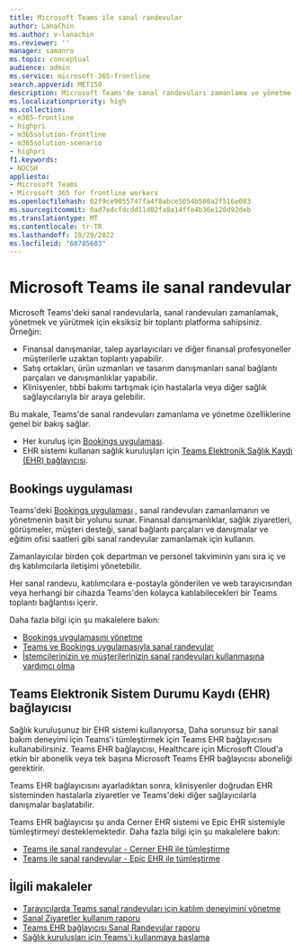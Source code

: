 ```yaml
---
title: Microsoft Teams ile sanal randevular
author: LanaChin
ms.author: v-lanachin
ms.reviewer: ''
manager: samanro
ms.topic: conceptual
audience: admin
ms.service: microsoft-365-frontline
search.appverid: MET150
description: Microsoft Teams'de sanal randevuları zamanlama ve yönetme özellikleri hakkında bilgi edinin.
ms.localizationpriority: high
ms.collection:
- m365-frontline
- highpri
- m365solution-frontline
- m365solution-scenario
- highpri
f1.keywords:
- NOCSH
appliesto:
- Microsoft Teams
- Microsoft 365 for frontline workers
ms.openlocfilehash: 02f9ce9055747fa4f8abce5054b500a2f516e083
ms.sourcegitcommit: 0ad7edcfdcdd11d02fa8a14ffe4b36e120d92deb
ms.translationtype: MT
ms.contentlocale: tr-TR
ms.lasthandoff: 10/29/2022
ms.locfileid: "68785603"
---
```

# <a name="virtual-appointments-with-microsoft-teams"></a>Microsoft Teams ile sanal randevular

Microsoft Teams'deki sanal randevularla, sanal randevuları zamanlamak, yönetmek ve yürütmek için eksiksiz bir toplantı platforma sahipsiniz. Örneğin:

- Finansal danışmanlar, talep ayarlayıcıları ve diğer finansal profesyoneller müşterilerle uzaktan toplantı yapabilir.
- Satış ortakları, ürün uzmanları ve tasarım danışmanları sanal bağlantı parçaları ve danışmanlıklar yapabilir.
- Klinisyenler, tıbbi bakımı tartışmak için hastalarla veya diğer sağlık sağlayıcılarıyla bir araya gelebilir.

Bu makale, Teams'de sanal randevuları zamanlama ve yönetme özelliklerine genel bir bakış sağlar.

- Her kuruluş için [Bookings uygulaması](#the-bookings-app).
- EHR sistemi kullanan sağlık kuruluşları için [Teams Elektronik Sağlık Kaydı (EHR) bağlayıcısı](#teams-electronic-health-record-ehr-connector).

## <a name="the-bookings-app"></a>Bookings uygulaması

Teams'deki [Bookings uygulaması](https://support.microsoft.com/office/what-is-bookings-42d4e852-8e99-4d8f-9b70-d7fc93973cb5) , sanal randevuları zamanlamanın ve yönetmenin basit bir yolunu sunar. Finansal danışmanlıklar, sağlık ziyaretleri, görüşmeler, müşteri desteği, sanal bağlantı parçaları ve danışmalar ve eğitim ofisi saatleri gibi sanal randevular zamanlamak için kullanın.

Zamanlayıcılar birden çok departman ve personel takviminin yanı sıra iç ve dış katılımcılarla iletişimi yönetebilir.

Her sanal randevu, katılımcılara e-postayla gönderilen ve web tarayıcısından veya herhangi bir cihazda Teams'den kolayca katılabilecekleri bir Teams toplantı bağlantısı içerir.

Daha fazla bilgi için şu makalelere bakın:

- [Bookings uygulamasını yönetme](/microsoftteams/bookings-app-admin?bc=/microsoft-365/frontline/breadcrumb/toc.json&toc=/microsoft-365/frontline/toc.json)
- [Teams ve Bookings uygulamasıyla sanal randevular](bookings-virtual-visits.md)
- [İstemcilerinizin ve müşterilerinizin sanal randevuları kullanmasına yardımcı olma](virtual-appointments-toolkit.md)

## <a name="teams-electronic-health-record-ehr-connector"></a>Teams Elektronik Sistem Durumu Kaydı (EHR) bağlayıcısı

Sağlık kuruluşunuz bir EHR sistemi kullanıyorsa, Daha sorunsuz bir sanal bakım deneyimi için Teams'i tümleştirmek için Teams EHR bağlayıcısını kullanabilirsiniz. Teams EHR bağlayıcısı, Healthcare için Microsoft Cloud'a etkin bir abonelik veya tek başına Microsoft Teams EHR bağlayıcısı aboneliği gerektirir.

Teams EHR bağlayıcısını ayarladıktan sonra, klinisyenler doğrudan EHR sisteminden hastalarla ziyaretler ve Teams'deki diğer sağlayıcılarla danışmalar başlatabilir.

Teams EHR bağlayıcısı şu anda Cerner EHR sistemi ve Epic EHR sistemiyle tümleştirmeyi desteklemektedir. Daha fazla bilgi için şu makalelere bakın:

- [Teams ile sanal randevular - Cerner EHR ile tümleştirme](ehr-admin-cerner.md)
- [Teams ile sanal randevular - Epic EHR ile tümleştirme](ehr-admin-epic.md)

## <a name="related-articles"></a>İlgili makaleler

- [Tarayıcılarda Teams sanal randevuları için katılım deneyimini yönetme](browser-join.md)
- [Sanal Ziyaretler kullanım raporu](virtual-visits-usage-report.md)
- [Teams EHR bağlayıcısı Sanal Randevular raporu](ehr-connector-report.md)
- [Sağlık kuruluşları için Teams'i kullanmaya başlama](teams-in-hc.md)